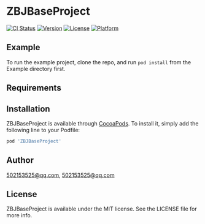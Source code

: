 # ZBJBaseProject

[![CI Status](https://img.shields.io/travis/502153525@qq.com/ZBJBaseProject.svg?style=flat)](https://travis-ci.org/502153525@qq.com/ZBJBaseProject)
[![Version](https://img.shields.io/cocoapods/v/ZBJBaseProject.svg?style=flat)](https://cocoapods.org/pods/ZBJBaseProject)
[![License](https://img.shields.io/cocoapods/l/ZBJBaseProject.svg?style=flat)](https://cocoapods.org/pods/ZBJBaseProject)
[![Platform](https://img.shields.io/cocoapods/p/ZBJBaseProject.svg?style=flat)](https://cocoapods.org/pods/ZBJBaseProject)

## Example

To run the example project, clone the repo, and run `pod install` from the Example directory first.

## Requirements

## Installation

ZBJBaseProject is available through [CocoaPods](https://cocoapods.org). To install
it, simply add the following line to your Podfile:

```ruby
pod 'ZBJBaseProject'
```

## Author

502153525@qq.com, 502153525@qq.com

## License

ZBJBaseProject is available under the MIT license. See the LICENSE file for more info.
